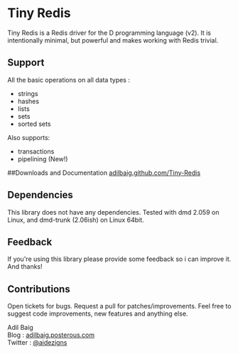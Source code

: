 Tiny Redis
==========
Tiny Redis is a Redis driver for the D programming language (v2). It is intentionally minimal, but powerful and makes working with Redis trivial.

## Support
All the basic operations on all data types :
- strings
- hashes
- lists
- sets
- sorted sets

Also supports:
- transactions
- pipelining (New!)

##Downloads and Documentation
[adilbaig.github.com/Tiny-Redis](http://adilbaig.github.com/Tiny-Redis)

## Dependencies
This library does not have any dependencies. Tested with dmd 2.059 on Linux, and dmd-trunk (2.06ish) on Linux 64bit. 

## Feedback
If you're using this library please provide some feedback so i can improve it. And thanks! 

## Contributions
Open tickets for bugs. Request a pull for patches/improvements. Feel free to suggest code improvements, new features and anything else.

Adil Baig
<br />Blog : [adilbaig.posterous.com](http://adilbaig.posterous.com)
<br />Twitter : [@aidezigns](http://twitter.com/aidezigns)
